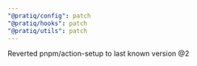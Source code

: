 ```yaml
---
"@pratiq/config": patch
"@pratiq/hooks": patch
"@pratiq/utils": patch
---
```


Reverted pnpm/action-setup to last known version @2
